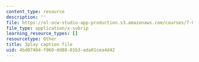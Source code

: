 ```yaml
---
content_type: resource
description: ''
file: https://ol-ocw-studio-app-production.s3.amazonaws.com/courses/7-01sc-fundamentals-of-biology-fall-2011/4bd07404f960dd8801b3eda01cea4d42_x_vlxGFrZLY.srt
file_type: application/x-subrip
learning_resource_types: []
resourcetype: Other
title: 3play caption file
uid: 4bd07404-f960-dd88-01b3-eda01cea4d42
---
```

